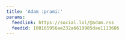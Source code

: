 ```yaml
---
title: 'Adam :prami:'
params:
  feedlink: https://social.lol/@adam.rss
  feedid: 108165956ae232a6619985dae1113686
---
```

